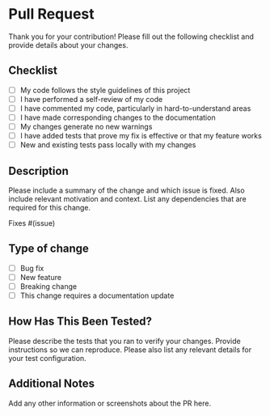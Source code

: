 # Pull Request

Thank you for your contribution! Please fill out the following checklist and provide details about your changes.

## Checklist
- [ ] My code follows the style guidelines of this project
- [ ] I have performed a self-review of my code
- [ ] I have commented my code, particularly in hard-to-understand areas
- [ ] I have made corresponding changes to the documentation
- [ ] My changes generate no new warnings
- [ ] I have added tests that prove my fix is effective or that my feature works
- [ ] New and existing tests pass locally with my changes

## Description
Please include a summary of the change and which issue is fixed. Also include relevant motivation and context. List any dependencies that are required for this change.

Fixes #(issue)

## Type of change
- [ ] Bug fix
- [ ] New feature
- [ ] Breaking change
- [ ] This change requires a documentation update

## How Has This Been Tested?
Please describe the tests that you ran to verify your changes. Provide instructions so we can reproduce. Please also list any relevant details for your test configuration.

## Additional Notes
Add any other information or screenshots about the PR here.

